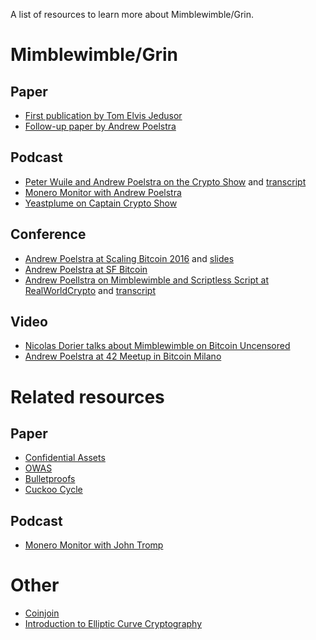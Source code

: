 A list of resources to learn more about Mimblewimble/Grin.
# Mimblewimble/Grin
## Paper
- [First publication by Tom Elvis Jedusor](https://scalingbitcoin.org/papers/mimblewimble.txt)
- [Follow-up paper by Andrew Poelstra](https://download.wpsoftware.net/bitcoin/wizardry/mimblewimble.pdf)

## Podcast
- [Peter Wuile and Andrew Poelstra on the Crypto Show](https://soundcloud.com/heryptohow/mimblewimble-andrew-poelstra-peter-wuille-brian-deery-and-chris-odom) and [transcript](http://diyhpl.us/wiki/transcripts/mimblewimble-podcast/)
 - [Monero Monitor with Andrew Poelstra](https://moneromonitor.com/episodes/2017-12-05-Episode-016.html)
- [Yeastplume on Captain Crypto Show](https://soundcloud.com/captain-crypto/pirates-parley-grin-michael-cordner-yeastplume)


## Conference
- [Andrew Poelstra at Scaling Bitcoin 2016](https://www.youtube.com/watch?v=8BLWUUPfh2Q&t=1h29m20s) and [slides](https://scalingbitcoin.org/milan2016/presentations/D1%20-%204%20-%20Andrew%20Poelstra.pdf)
- [Andrew Poelstra at SF Bitcoin](https://www.youtube.com/watch?v=aHTRlbCaUyM&t=133s)
- [Andrew Poellstra on Mimblewimble and Scriptless Script at RealWorldCrypto](https://www.youtube.com/watch?v=ovCBT1gyk9c) and [transcript](http://diyhpl.us/wiki/transcripts/realworldcrypto/2018/mimblewimble-and-scriptless-scripts/)

## Video
- [Nicolas Dorier talks about Mimblewimble on Bitcoin Uncensored](https://www.youtube.com/watch?v=Kf_WM0LxLEs)
- [Andrew Poelstra at 42 Meetup in Bitcoin Milano](https://www.youtube.com/watch?v=JbeeHECftWk&t=20m50s)

# Related resources
## Paper
- [Confidential Assets](https://blockstream.com/bitcoin17-final41.pdf)
- [OWAS](https://download.wpsoftware.net/bitcoin/wizardry/horasyuanmouton-owas.pdf)
- [Bulletproofs](https://eprint.iacr.org/2017/1066.pdf)
- [Cuckoo Cycle](https://github.com/tromp/cuckoo/blob/master/doc/cuckoo.pdf)

## Podcast

- [Monero Monitor with John Tromp](https://moneromonitor.com/episodes/2017-09-26-Episode-014.html)

# Other
- [Coinjoin](https://bitcointalk.org/?topic=279249)
- [Introduction to Elliptic Curve Cryptography](http://andrea.corbellini.name/2015/05/17/elliptic-curve-cryptography-a-gentle-introduction/)